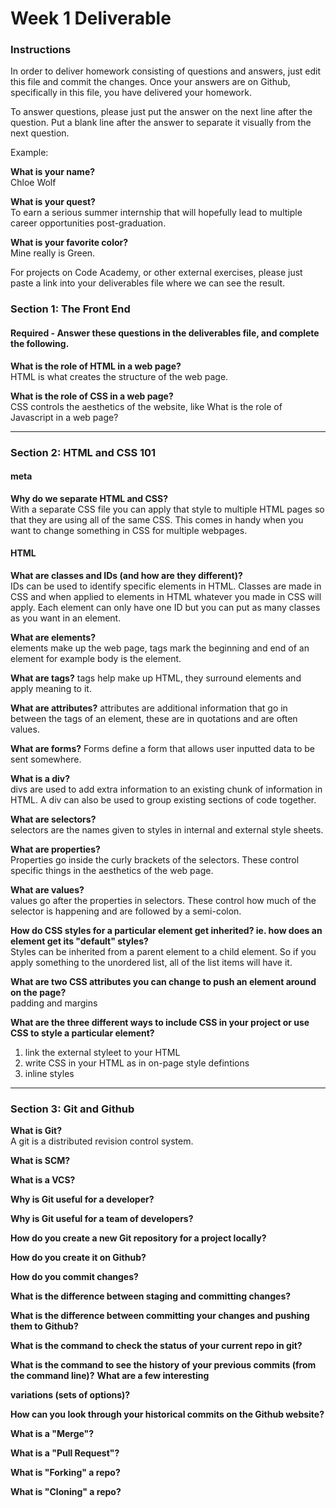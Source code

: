 # Week 1 Deliverable  

### Instructions  

In order to deliver homework consisting of questions and answers, just edit this file and commit the changes.  Once your answers are on Github, specifically in this file, you have delivered your homework.  
  
To answer questions, please just put the answer on the next line after the question.  Put a blank line after the answer to separate it visually from the next question.  

Example:  

**What is your name?** <br/> 
Chloe Wolf

**What is your quest?**<br/>
To earn a serious summer internship that will hopefully lead to multiple career opportunities post-graduation.   

**What is your favorite color?**<br/>
Mine really is Green.  

For projects on Code Academy, or other external exercises, please just paste a link into your deliverables file where we can see the result.  

### Section 1: The Front End
#### Required - Answer these questions in the deliverables file, and complete the following. 

**What is the role of HTML in a web page?** <br/>
HTML is what creates the structure of the web page. 



**What is the role of CSS in a web page?** <br/>
CSS controls the aesthetics of the website, like 
What is the role of Javascript in a web page?  

---

### Section 2: HTML and CSS 101
#### meta
**Why do we separate HTML and CSS?**  
With a separate CSS file you can apply that style to multiple HTML pages so that they are using all of the same CSS. This comes in handy when you want to change something in CSS for multiple webpages.


#### HTML
**What are classes and IDs (and how are they different)?**  
IDs can be used to identify specific elements in HTML. Classes are made in CSS and when applied to elements in HTML whatever you made in CSS will apply. Each element can only have one ID but you can put as many classes as you want in an element. 


**What are elements?**  
elements make up the web page, tags mark the beginning and end of an element for example <body>  body is the element. 


**What are tags?** 
tags help make up HTML, they surround elements and apply meaning to it. 


**What are attributes?** 
attributes are additional information that go in between the tags of an element, these are in quotations and are often values.


**What are forms?**
Forms define a form that allows user inputted data to be sent somewhere.


**What is a div?**  
divs are used to add extra information to an existing chunk of information in HTML. A div can also be used to group existing sections of code together.


**What are selectors?**  
selectors are the names given to styles in internal and external style sheets. 

**What are properties?**   
Properties go inside the curly brackets of the selectors. These control specific things in the aesthetics of the web page.

**What are values?**  
values go after the properties in selectors. These control how much of the selector is happening and are followed by a semi-colon.

**How do CSS styles for a particular element get inherited? ie. how does an element get its "default" styles?**  
Styles can be inherited from a parent element to a child element. So if you apply something to the unordered list, all of the list items will have it. 

**What are two CSS attributes you can change to push an element around on the page?**   
padding and margins 

**What are the three different ways to include CSS in your project or use CSS to style a particular element?**  
1. link the external styleet to your HTML
2. write CSS in your HTML as in on-page style defintions  
3. inline styles 



---
### Section 3: Git and Github  
**What is Git?**   
A git is a distributed revision control system.

**What is SCM?**  


**What is a VCS?**  


**Why is Git useful for a developer?**   


**Why is Git useful for a team of developers?**   


**How do you create a new Git repository for a project locally?**  


**How do you create it on Github?**


**How do you commit changes?**  


**What is the difference between staging and committing changes?**  


**What is the difference between committing your changes and pushing them to Github?** 


**What is the command to check the status of your current repo in git?** 


**What is the command to see the history of your previous commits (from the command line)?**  **What are a few interesting**

**variations (sets of options)?** 


**How can you look through your historical commits on the Github website?**   


**What is a "Merge"?**  


**What is a "Pull Request"?**   


**What is "Forking" a repo?**  


**What is "Cloning" a repo?**   



